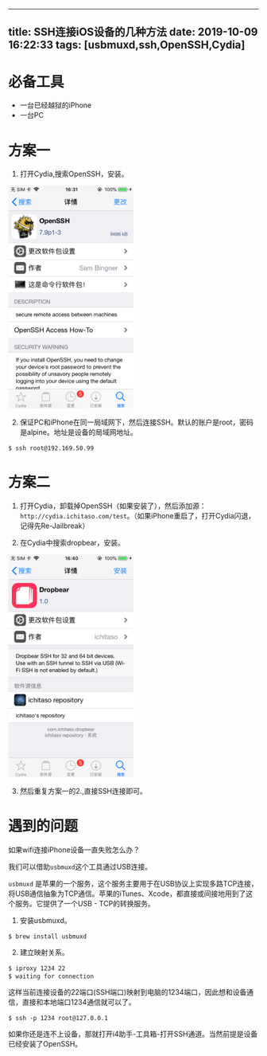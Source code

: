 
---
title: SSH连接iOS设备的几种方法
date: 2019-10-09 16:22:33
tags: [usbmuxd,ssh,OpenSSH,Cydia]
---

# 必备工具

- 一台已经越狱的iPhone
- 一台PC


# 方案一

1. 打开Cydia,搜索OpenSSH，安装。

<img src="/images/da95dc82edb749c09f8da787f1630990.png" width="50%" height="50%">

2. 保证PC和iPhone在同一局域网下，然后连接SSH。默认的账户是root，密码是alpine。地址是设备的局域网地址。

``` 
$ ssh root@192.169.50.99
```


# 方案二

1. 打开Cydia，卸载掉OpenSSH（如果安装了），然后添加源：`http://cydia.ichitaso.com/test`。（如果iPhone重启了，打开Cydia闪退，记得先Re-Jailbreak）

2. 在Cydia中搜索dropbear，安装。

<img src="/images/d51c54fa7d0b45e28ee73ac6e7124417.png" width="50%" height="50%">

3. 然后重复方案一的2.,直接SSH连接即可。


# 遇到的问题

如果wifi连接iPhone设备一直失败怎么办？

我们可以借助`usbmuxd`这个工具通过USB连接。

`usbmuxd` 是苹果的一个服务，这个服务主要用于在USB协议上实现多路TCP连接，将USB通信抽象为TCP通信。苹果的iTunes、Xcode，都直接或间接地用到了这个服务。它提供了一个USB - TCP的转换服务。

1. 安装usbmuxd。

``` 
$ brew install usbmuxd
```

2. 建立映射关系。

```
$ iproxy 1234 22
$ waiting for connection
```

这样当前连接设备的22端口(SSH端口)映射到电脑的1234端口，因此想和设备通信，直接和本地端口1234通信就可以了。

```
$ ssh -p 1234 root@127.0.0.1
```


如果你还是连不上设备，那就打开i4助手-工具箱-打开SSH通道。当然前提是设备已经安装了OpenSSH。

